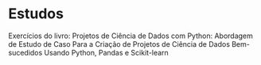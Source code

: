 # Estudos
Exercícios do livro: Projetos de Ciência de Dados com Python: Abordagem de Estudo de Caso Para a Criação de Projetos de Ciência de Dados Bem-sucedidos Usando Python, Pandas e Scikit-learn

